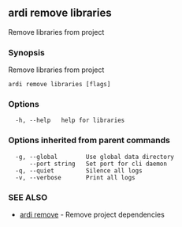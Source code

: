 ## ardi remove libraries

Remove libraries from project

### Synopsis


Remove libraries from project

```
ardi remove libraries [flags]
```

### Options

```
  -h, --help   help for libraries
```

### Options inherited from parent commands

```
  -g, --global        Use global data directory
      --port string   Set port for cli daemon
  -q, --quiet         Silence all logs
  -v, --verbose       Print all logs
```

### SEE ALSO

* [ardi remove](ardi_remove.md)	 - Remove project dependencies

